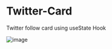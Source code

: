 # Twitter-Card
Twitter follow card using useState Hook

![image](https://user-images.githubusercontent.com/71731922/236224509-bb4fef3f-8881-4c27-bcd7-dcf7bd609963.png)
